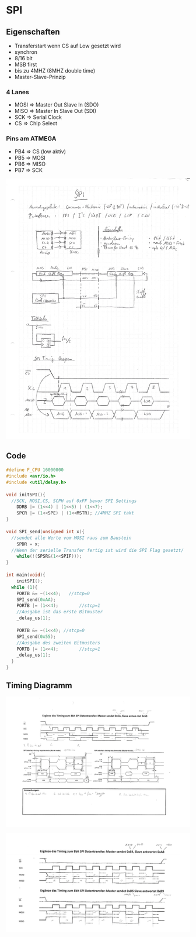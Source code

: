 # SPI

## Eigenschaften

* Transferstart wenn CS auf Low gesetzt wird
* synchron
* 8/16 bit
* MSB first
* bis zu 4MHZ (8MHZ double time)
* Master-Slave-Prinzip

### 4 Lanes

* MOSI	=>	Master Out Slave In (SDO)
* MISO        =>        Master In Slave Out (SDI)
* SCK          =>         Serial Clock
* CS            =>         Chip Select

### Pins am ATMEGA

* PB4 => CS (low aktiv)
* PB5 => MOSI
* PB6 => MISO
* PB7 => SCK

![SPI Specs](./SPIPref.jpg)


## Code

```c
#define F_CPU 16000000
#include <avr/io.h>
#include <util/delay.h>

void initSPI(){
  //SCK, MOSI,CS, SCPH auf 0xFF bevor SPI Settings
	DDRB |= (1<<4) | (1<<5) | (1<<7);
	SPCR |= (1<<SPE) | (1<<MSTR); //4MHZ SPI takt
}

void SPI_send(unsigned int x){
  //sendet alle Werte vom MOSI raus zum Baustein
	SPDR = x;
  //Wenn der serielle Transfer fertig ist wird die SPI Flag gesetzt/
	while(!(SPSR&(1<<SPIF)));
}

int main(void){
	initSPI();
  while (1){
  	PORTB &= ~(1<<4);	//stcp=0
    SPI_send(0xAA);
    PORTB |= (1<<4);		//stcp=1
    //Ausgabe ist das erste Bitmuster
    _delay_us(1);
      
    PORTB &= ~(1<<4); //stcp=0
    SPI_send(0x55);
    //Ausgabe des zweiten Bitmusters
    PORTB |= (1<<4);		//stcp=1
    _delay_us(1);
  }
}
```



## Timing Diagramm

![Timingdiagramm 1](./SPITiming1.jpg)

![Timingdiagramm 1](./SPITiming2.jpg)

